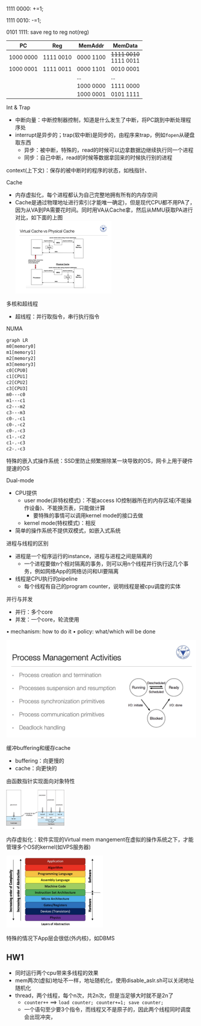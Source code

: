 1111 0000: +=1;

1111 0010: -=1;

0101 1111: save reg to reg not(reg)

| PC        | Reg       | MemAddr   | MemData                         |
| --------- | --------- | --------- | ------------------------------- |
| 1000 0000 | 1111 0010 | 0000 1100 | <s>1111 0010</s><br />1111 0011 |
| 1000 0001 | 1111 0011 | 0000 1101 | 0010 0001                       |
|           |           | ...       | ...                             |
|           |           | 1000 0000 | 1111 0000                       |
|           |           | 1000 0001 | 0101 1111                       |



Int & Trap

* 中断向量：中断控制器控制，知道是什么发生了中断，将PC跳到中断处理程序处
* interrupt是异步的；trap(软中断)是同步的，由程序来trap，例如`fopen`从硬盘取东西
    * 异步：被中断，特殊的，read的时候可以边拿数据边继续执行同一个进程
    * 同步：自己中断，read的时候等数据拿回来的时候执行别的进程

context(上下文)：保存的被中断时的程序的状态，如栈指针、



Cache

* 内存虚拟化，每个进程都认为自己完整地拥有所有的内存空间
* Cache是通过物理地址进行索引(才能唯一确定)，但是现代CPU都不用PA了，因为从VA到PA需要花时间。同时用VA从Cache拿，然后从MMU获取PA进行对比，如下面的上图<br /><img src="assets/cache_mmu.jpg" style="zoom: 25%;" />



多核和超线程

* 超线程：并行取指令，串行执行指令



NUMA

```mermaid
graph LR
m0[memory0]
m1[memory1]
m2[memory2]
m3[memory3]
c0[CPU0]
c1[CPU1]
c2[CPU2]
c3[CPU3]
m0---c0
m1---c1
c2---m2
c3---m3
c0-.-c1
c0-.-c2
c0-.-c3
c1-.-c2
c1-.-c3
c2-.-c3
```

特殊的嵌入式操作系统：SSD里防止频繁擦除某一块导致的OS，网卡上用于硬件提速的OS



Dual-mode

* CPU提供
    * user mode(非特权模式)：不能access IO控制器所在的内存区域(不能操作设备)、不能换页表，只能做计算
        * 要特殊的事情可以调用kernel mode的接口去做
    * kernel mode(特权模式)：相反
* 简单的操作系统不提供双模式，如嵌入式系统



进程与线程的区别

* 进程是一个程序运行的instance，进程与进程之间是隔离的
    * 一个进程要做n个相对隔离的事务，则可以用n个线程并行执行这几个事务，例如网络App的网络访问和UI要隔离
* 线程是CPU执行的pipeline
    * 每个线程有自己的program counter，说明线程是被cpu调度的实体



并行与并发

* 并行：多个core
* 并发：一个core，轮流使用



•    mechanism: how to do it
•    policy: what/which will be done



![](assets/process_fsm.jpg)

缓冲buffering和缓存cache

* buffering：向更慢的
* cache：向更快的



由函数指针实现面向对象特性



<img src="assets/image-20200921144933940.png" style="zoom: 15%;" />

内存虚拟化：软件实现的Virtual mem mangement在虚拟的操作系统之下，才能管理多个OS的kernel(如VPS服务器)



<img src="assets/image-20200921145004729.png" style="zoom:45%;" />

特殊的情况下App层会很低(外内核)，如DBMS

## HW1

* 同时运行两个cpu带来多线程的效果
* mem两次(虚拟)地址不一样，地址随机化，使用disable_aslr.sh可以关闭地址随机化
* thread，两个线程，每个n次，共2n次，但是当足够大时就不是2n了
    * `counter++` ==> `load counter; counter+=1; save counter;`
    * 一个语句至少要3个指令，而线程又不是原子的，因此两个线程同时调度会出现冲突，



